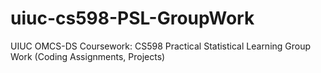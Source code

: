 # uiuc-cs598-PSL-GroupWork
UIUC OMCS-DS Coursework: CS598 Practical Statistical Learning Group Work (Coding Assignments, Projects)
